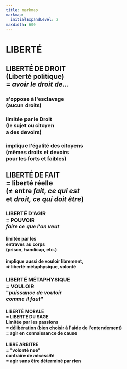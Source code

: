 ```yaml
---
title: markmap
markmap:
  initialExpandLevel: 2
maxWidth: 600
---
```


# LIBERTÉ <!--fold-->
## LIBERTÉ DE DROIT <br>(Liberté politique) <br> = *avoir le droit de...* <!--fold-->
### s'oppose à l'esclavage <br> (aucun droits) <!--fold-->
### limitée par le Droit <br> (le sujet ou citoyen <br> a des devoirs) <!--fold-->
### implique l'égalité des citoyens <br> (mêmes droits et devoirs <br> pour les forts et faibles) <!--fold-->
## LIBERTÉ DE FAIT <br> = liberté réelle <br> (≠ entre *fait, ce qui est* <br>et *droit, ce qui doit être*) <!--fold-->
### LIBERTÉ D'AGIR <br> = POUVOIR <br>*faire ce que l'on veut*  <!--fold-->
#### limitée par les <br>entraves au corps <br>(prison, handicap, etc.) <!--fold-->
#### implique aussi de vouloir librement, <br>=> liberté métaphysique, volonté <!--fold-->
### LIBERTÉ MÉTAPHYSIQUE <br> = VOULOIR <br> "*puissance de vouloir*<br> *comme il faut*" <!--fold-->
#### LIBERTÉ MORALE <br> = LIBERTÉ DU SAGE <br> Limitée par les passions <br> = délibération (bien choisir à l'aide de l'entendement) <br>= agir en connaissance de cause <!--fold-->
#### LIBRE ARBITRE <br> = "volonté nue" <br> contraire de *nécessité* <br> = agir sans être déterminé par rien  <!--fold-->
